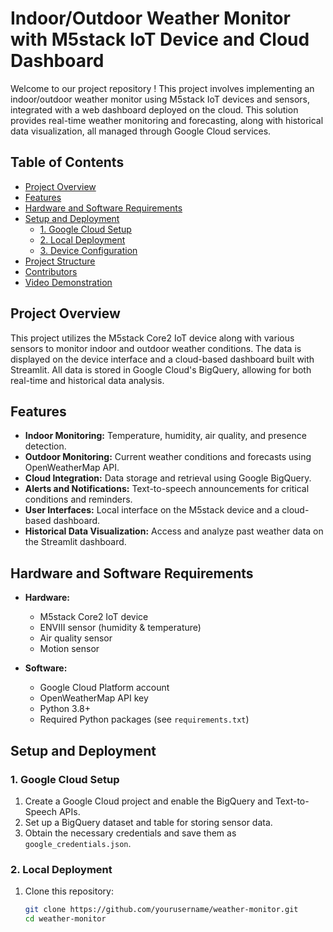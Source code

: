 # Indoor/Outdoor Weather Monitor with M5stack IoT Device and Cloud Dashboard

Welcome to our project repository ! This project involves implementing an indoor/outdoor weather monitor using M5stack IoT devices and sensors, integrated with a web dashboard deployed on the cloud. This solution provides real-time weather monitoring and forecasting, along with historical data visualization, all managed through Google Cloud services.

## Table of Contents
- [Project Overview](#project-overview)
- [Features](#features)
- [Hardware and Software Requirements](#hardware-and-software-requirements)
- [Setup and Deployment](#setup-and-deployment)
  - [1. Google Cloud Setup](#1-google-cloud-setup)
  - [2. Local Deployment](#2-local-deployment)
  - [3. Device Configuration](#3-device-configuration)
- [Project Structure](#project-structure)
- [Contributors](#contributors)
- [Video Demonstration](#video-demonstration)

## Project Overview
This project utilizes the M5stack Core2 IoT device along with various sensors to monitor indoor and outdoor weather conditions. The data is displayed on the device interface and a cloud-based dashboard built with Streamlit. All data is stored in Google Cloud's BigQuery, allowing for both real-time and historical data analysis.

## Features
- **Indoor Monitoring:** Temperature, humidity, air quality, and presence detection.
- **Outdoor Monitoring:** Current weather conditions and forecasts using OpenWeatherMap API.
- **Cloud Integration:** Data storage and retrieval using Google BigQuery.
- **Alerts and Notifications:** Text-to-speech announcements for critical conditions and reminders.
- **User Interfaces:** Local interface on the M5stack device and a cloud-based dashboard.
- **Historical Data Visualization:** Access and analyze past weather data on the Streamlit dashboard.

## Hardware and Software Requirements
- **Hardware:**
  - M5stack Core2 IoT device
  - ENVIII sensor (humidity & temperature)
  - Air quality sensor
  - Motion sensor

- **Software:**
  - Google Cloud Platform account
  - OpenWeatherMap API key
  - Python 3.8+
  - Required Python packages (see `requirements.txt`)

## Setup and Deployment

### 1. Google Cloud Setup
1. Create a Google Cloud project and enable the BigQuery and Text-to-Speech APIs.
2. Set up a BigQuery dataset and table for storing sensor data.
3. Obtain the necessary credentials and save them as `google_credentials.json`.

### 2. Local Deployment
1. Clone this repository:
   ```sh
   git clone https://github.com/yourusername/weather-monitor.git
   cd weather-monitor
